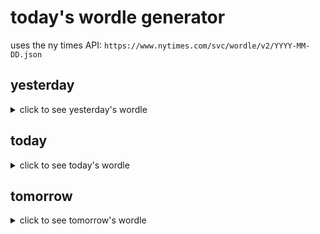 # today's wordle generator

uses the ny times API: `https://www.nytimes.com/svc/wordle/v2/YYYY-MM-DD.json`

## yesterday

<details>
    <summary>click to see yesterday's wordle</summary>

    jerky

</details>

## today

<details>
    <summary>click to see today's wordle</summary>

    media

</details>

## tomorrow

<details>
    <summary>click to see tomorrow's wordle</summary>

    tidal

</details>
